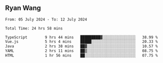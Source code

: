 ## Ryan Wang

<!--START_SECTION:waka-->

```txt
From: 05 July 2024 - To: 12 July 2024

Total Time: 24 hrs 58 mins

TypeScript        9 hrs 44 mins   █████████▓░░░░░░░░░░░░░░░   38.99 %
Vue.js            5 hrs 4 mins    █████░░░░░░░░░░░░░░░░░░░░   20.33 %
Java              2 hrs 38 mins   ██▓░░░░░░░░░░░░░░░░░░░░░░   10.57 %
YAML              2 hrs 11 mins   ██▒░░░░░░░░░░░░░░░░░░░░░░   08.75 %
HTML              1 hr 56 mins    ██░░░░░░░░░░░░░░░░░░░░░░░   07.75 %
```

<!--END_SECTION:waka-->
